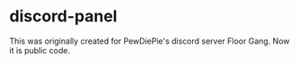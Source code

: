 # discord-panel

This was originally created for PewDiePie's discord server Floor Gang. Now it is public code.
